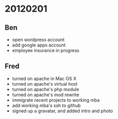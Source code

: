 # 20120201

## Ben
- open wordpress account
- add google apps account
- employee insurance in progress

## Fred
- turned on apache in Mac OS X
- turned on apache's virtual host
- turned on apache's php module
- turned on apache's mod rewrite
- immigrate recent projects to working mba
- add working mba's ssh to github
- signed up a gravatar, and added intro and photo